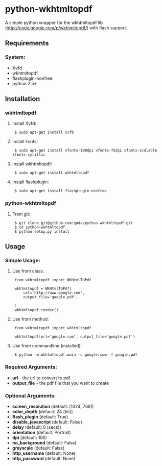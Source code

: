 # python-wkhtmltopdf

A simple python wrapper for the wkhtmltopdf lib (http://code.google.com/p/wkhtmltopdf/) with flash support.

## Requirements

### System:

- Xvfd
- wkhtmltopdf
- flashplugin-nonfree
- python 2.5+

## Installation

### wkhtmltopdf

1. Install Xvfd:

        $ sudo apt-get install xvfb
    
2. Install Fonts:

        $ sudo apt-get install xfonts-100dpi xfonts-75dpi xfonts-scalable xfonts-cyrillic
    
3. Install wkhtmltopdf:
        
        $ sudo apt-get install wkhtmltopdf
    
4. Install flashplugin:
        
        $ sudo apt-get install flashplugin-nonfree

### python-wkhtmltopdf

1. From git:

        $ git clone git@github.com:qoda/python-wkhtmltopdf.git
        $ cd python-wkhtmltopdf
        $ python setup.py install

## Usage

### Simple Usage:

1. Use from class:

        from wkhtmltopdf import WKHtmlToPdf
        
        wkhtmltopdf = WKHtmlToPdf(
            url='http://www.google.com',
            output_file='google.pdf',
            
        )
        wkhtmltopdf.render()
        
2. Use from method:
        
        from wkhtmltopdf import wkhtmltopdf
        
        wkhtmltopdf(url='google.com', output_file='google.pdf')
        
3. Use from commandline (installed):
        
        $ python -m wkhtmltopdf.main -u google.com -f google.pdf
        
### Required Arguments:

- **url** - the url to convert to pdf
- **output_file** - the pdf file that you want to create
        
### Optional Arguments:

- **screen_resolution** (default: [1024, 768])
- **color_depth** (default: 24 (bit))
- **flash_plugin** (default: True)
- **disable_javascript** (default: False)
- **delay** (default: 0 (secs))
- **orientation** (default: Portrait)
- **dpi** (default: 100)
- **no_background** (default: False)
- **grayscale** (default: False)
- **http_username** (default: None)
- **http_password** (default: None)
    